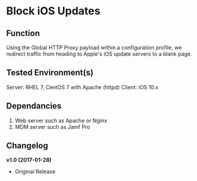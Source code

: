 # Block iOS Updates

## Function
Using the Global HTTP Proxy payload within a configuration profile, we redirect traffic from heading to Apple's iOS update servers to a blank page.

## Tested Environment(s)
Server: RHEL 7, CentOS 7 with Apache (httpd)
Client: iOS 10.x

## Dependancies
1. Web server such as Apache or Nginx
2. MDM server such as Jamf Pro

## Changelog

**v1.0 (2017-01-28)**
* Original Release
